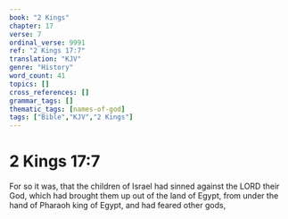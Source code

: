 ```yaml
---
book: "2 Kings"
chapter: 17
verse: 7
ordinal_verse: 9991
ref: "2 Kings 17:7"
translation: "KJV"
genre: "History"
word_count: 41
topics: []
cross_references: []
grammar_tags: []
thematic_tags: [names-of-god]
tags: ["Bible","KJV","2 Kings"]
---
```


# 2 Kings 17:7

For so it was, that the children of Israel had sinned against the LORD their God, which had brought them up out of the land of Egypt, from under the hand of Pharaoh king of Egypt, and had feared other gods,
